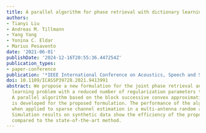 ```yaml
---
title: A parallel algorithm for phase retrieval with dictionary learning
authors:
- Tianyi Liu
- Andreas M. Tillmann
- Yang Yang
- Yonina C. Eldar
- Marius Pesavento
date: '2021-06-01'
publishDate: '2024-12-16T20:55:36.447254Z'
publication_types:
- paper-conference
publication: '*IEEE International Conference on Acoustics, Speech and Signal Processing*'
doi: 10.1109/ICASSP39728.2021.9413991
abstract: We propose a new formulation for the joint phase retrieval and dictionary
  learning problem with a reduced number of regularization parameters to be tuned.
  A parallel algorithm based on the block successive convex approximation framework
  is developed for the proposed formulation. The performance of the algorithm is evaluated
  when applied to sparse channel estimation in a multi-antenna random access network.
  Simulation results on synthetic data show the efficiency of the proposed technique
  compared to the state-of-the-art method.
---
```

